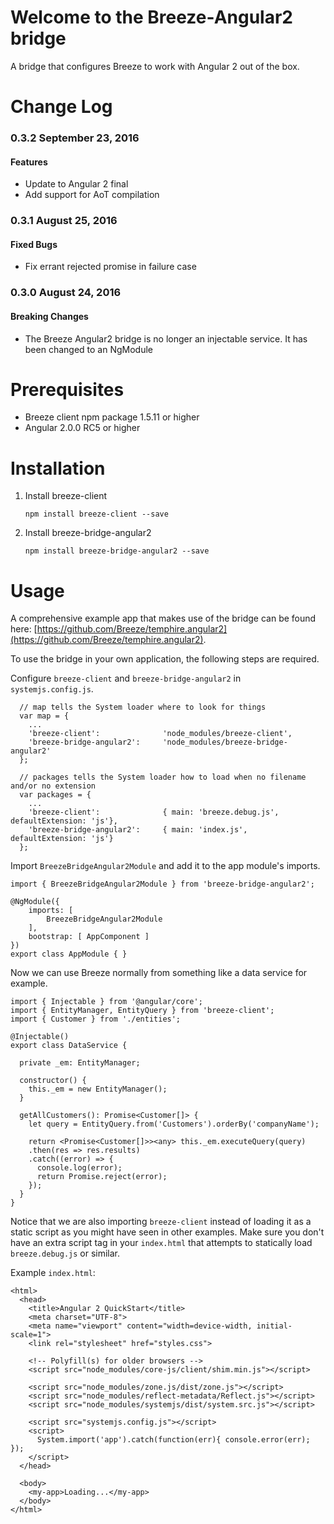 # Welcome to the Breeze-Angular2 bridge #

A bridge that configures Breeze to work with Angular 2 out of the box.

# Change Log #

### 0.3.2 September 23, 2016 ###

#### Features ####
- Update to Angular 2 final
- Add support for AoT compilation

### 0.3.1 August 25, 2016 ###

#### Fixed Bugs ####
- Fix errant rejected promise in failure case
 
### 0.3.0 August 24, 2016 ###

#### Breaking Changes ####
- The Breeze Angular2 bridge is no longer an injectable service. It has been changed to an NgModule

# Prerequisites #

- Breeze client npm package 1.5.11 or higher
- Angular 2.0.0 RC5 or higher

# Installation #

1. Install breeze-client

	`npm install breeze-client --save`

2. Install breeze-bridge-angular2

	`npm install breeze-bridge-angular2 --save`

# Usage #

A comprehensive example app that makes use of the bridge can be found here: [https://github.com/Breeze/temphire.angular2](https://github.com/Breeze/temphire.angular2).

To use the bridge in your own application, the following steps are required.

Configure `breeze-client` and `breeze-bridge-angular2` in `systemjs.config.js`.

```
  // map tells the System loader where to look for things
  var map = {
    ...
    'breeze-client':              'node_modules/breeze-client',
    'breeze-bridge-angular2':     'node_modules/breeze-bridge-angular2'
  };

  // packages tells the System loader how to load when no filename and/or no extension
  var packages = {
    ...
    'breeze-client':              { main: 'breeze.debug.js', defaultExtension: 'js'},
    'breeze-bridge-angular2':     { main: 'index.js', defaultExtension: 'js'}
  };
```

Import `BreezeBridgeAngular2Module` and add it to the app module's imports.

```
import { BreezeBridgeAngular2Module } from 'breeze-bridge-angular2';
```

```
@NgModule({
    imports: [
        BreezeBridgeAngular2Module
    ],
    bootstrap: [ AppComponent ]
})
export class AppModule { }
```

Now we can use Breeze normally from something like a data service for example.

```
import { Injectable } from '@angular/core';
import { EntityManager, EntityQuery } from 'breeze-client';
import { Customer } from './entities';

@Injectable()
export class DataService {

  private _em: EntityManager;

  constructor() {
    this._em = new EntityManager();
  }

  getAllCustomers(): Promise<Customer[]> {
    let query = EntityQuery.from('Customers').orderBy('companyName');

    return <Promise<Customer[]>><any> this._em.executeQuery(query)
    .then(res => res.results)
    .catch((error) => {
      console.log(error);
      return Promise.reject(error);
    });
  }
}
```

Notice that we are also importing `breeze-client` instead of loading it as a static script as you might have seen in other examples. Make sure you don't have an extra script tag in your `index.html` that attempts to statically load `breeze.debug.js` or similar.

Example `index.html`:
```
<html>
  <head>
    <title>Angular 2 QuickStart</title>
    <meta charset="UTF-8">
    <meta name="viewport" content="width=device-width, initial-scale=1">
    <link rel="stylesheet" href="styles.css">

    <!-- Polyfill(s) for older browsers -->
    <script src="node_modules/core-js/client/shim.min.js"></script>

    <script src="node_modules/zone.js/dist/zone.js"></script>
    <script src="node_modules/reflect-metadata/Reflect.js"></script>
    <script src="node_modules/systemjs/dist/system.src.js"></script>

    <script src="systemjs.config.js"></script>
    <script>
      System.import('app').catch(function(err){ console.error(err); });
    </script>
  </head>

  <body>
    <my-app>Loading...</my-app>
  </body>
</html>
```
